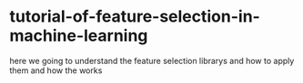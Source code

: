 # tutorial-of-feature-selection-in-machine-learning
here we going to understand the feature selection librarys and how to apply them and how the works 

